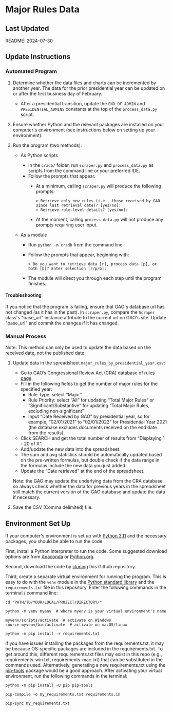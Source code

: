 # Major Rules Data

## Last Updated

README: 2024-07-30

## Update Instructions

### Automated Program

1. Determine whether the data files and charts can be incremented by another year. The data for the prior presidential year can be updated on or after the first business day of February.
    - After a presidential transition, update the `END_OF_ADMIN` and `PRESIDENTIAL_ADMINS` constants at the top of the `process_data.py` script.

1. Ensure whether Python and the relevant packages are installed on your computer's environment (see instructions below on setting up your environment).

1. Run the program (two methods):
    - As Python scripts
      - In the `cradb/` folder, run `scraper.py` and `process_data.py` as scripts from the command line or your preferred IDE.
      - Follow the prompts that appear.
        - At a minimum, calling `scraper.py` will produce the following prompts:

          ```{bash}
          > Retrieve only new rules (i.e., those received by GAO since last retrieval date)? [yes/no]: 
          > Retrieve rule-level details? [yes/no]: 
          ```

        - At the moment, calling `process_data.py` will not produce any prompts requiring user input.

    - As a module
      - Run `python -m cradb` from the command line
      - Follow the prompts that appear, beginning with:

        ```{bash}
        > Do you want to retrieve data [r], process data [p], or both [b]? Enter selection [r/p/b]: 
        ```

      - The module will direct you through each step until the program finishes.

#### Troubleshooting

If you notice that the program is failing, ensure that GAO's database url has not changed (as it has in the past). In `scraper.py`, compare the `Scraper` class's "base_url" instance attribute to the current url on GAO's site. Update "base_url" and commit the changes if it has changed.

### Manual Process

Note: This method can only be used to update the data based on the received date, not the published date.

1. Update data in the spreadsheet `major_rules_by_presidential_year.csv`:

    - Go to GAO’s Congressional Review Act (CRA) database of rules [page](https://www.gao.gov/legal/congressional-review-act/search-database-of-rules).  
    - Fill in the following fields to get the number of major rules for the specified year:  
      - Rule Type: select “Major”
      - Rule Priority: select “All” for updating “Total Major Rules” or “Significant/Substantive” for updating “Total Major Rules, excluding non-significant”
      - Input “Date Received by GAO” by presidential year, so for example, “02/01/2021” to “02/01/2022” for Presidential Year 2021 (the database excludes documents received on the end date from the results).
    - Click SEARCH and get the total number of results from “Displaying 1 - 20 of X”.  
    - Add/update the new data into the spreadsheet.  
    - The sum and avg statistics should be automatically updated based on the pre-written formulas, but double check if the data range in the formulas include the new data you just added.  
    - Update the “Date retrieved” at the end of the spreadsheet.  

    Note: the GAO may update the underlying data from the CRA database, so always check whether the data for previous years in the spreadsheet still match the current version of the GAO database and update the data if necessary.

2. Save the CSV (Comma delimited) file.

## Environment Set Up

If your computer's environment is set up with [Python 3.11](https://www.python.org/downloads/) and the necessary packages, you should be able to run the code.

First, install a Python interpreter to run the code. Some suggested download options are from [Anaconda](https://www.anaconda.com/download) or [Python.org](https://www.python.org/downloads/).

Second, download the code by [cloning](https://docs.github.com/en/repositories/creating-and-managing-repositories/cloning-a-repository) this Github repository.

Third, create a separate virtual environment for running the program. This is easy to do with the `venv` module in the [Python standard library](https://docs.python.org/3/library/venv.html) and the `requirements.txt` file in this repository. Enter the following commands in the terminal / command line:

```{sh}
cd "PATH/TO/YOUR/LOCAL/PROJECT/DIRECTORY/"

python -m venv myenv  # where myenv is your virtual environment's name

myvenv/scripts/activate  # activate on Windows
source myvenv/bin/activate  # activate on macOS/linux

python -m pip install -r requirements.txt
```

If you have issues installing the packages from the requirements.txt, it may be because OS-specific packages are included in the requirements.txt. To get around this, different requirements.txt files may exist in this repo (e.g., requirements-win.txt, requirements-mac.txt) that can be substituted in the commands used. Alternatively, generating a new requirements.txt using the [pip-tools](https://pip-tools.readthedocs.io/en/stable/) package would be a good approach. After activating your virtual environment, run the following commands in the terminal:

```{sh}
python -m pip install -U pip pip-tools

pip-compile -o my_requirements.txt requirements.in

pip-sync my_requirements.txt
```
